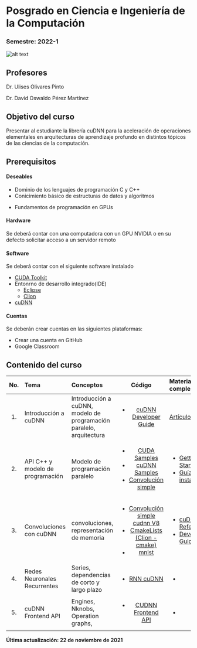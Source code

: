 # Posgrado en Ciencia e Ingeniería de la Computación 

###  Semestre: 2022-1

![alt text](https://github.com/ulises1229/DL_cuDNN_2022-1/raw/36b4a4732d1e8d4a813881c4f9dfde41e6ee11c4/figs/bg.png)


## Profesores
 Dr. Ulises Olivares Pinto
 
 Dr. David Oswaldo Pérez Martínez

## Objetivo del curso
Presentar al estudiante la librería cuDNN para la aceleración de operaciones elementales en arquitecturas de aprendizaje profundo en distintos tópicos de las ciencias de la computación. 


## Prerequisitos
#### Deseables
+ Dominio de los lenguajes de programación C y C++ 
+ Conicimiento básico de estructuras de datos y algoritmos
* Fundamentos de programación en GPUs

#### Hardware
Se deberá contar con una computadora con un GPU NVIDIA o en su defecto solicitar acceso a un servidor remoto


#### Software
Se deberá contar con el siguiente software instalado 

  + [CUDA Toolkit](https://developer.nvidia.com/cuda-toolkit)
  + Entonrno de desarrollo integrado(IDE)
    - [Eclipse](https://developer.nvidia.com/nsight-eclipse-edition)
    - [Clion](https://www.jetbrains.com/es-es/clion/)
  + [cuDNN](https://developer.nvidia.com/cudnn)
    

#### Cuentas
Se deberán crear cuentas en las siguientes plataformas:
  + Crear una cuenta en GitHub
  + Google Classroom
  
## Contenido del curso
| No.        | Tema           | Conceptos |Código  |  Material complementario|
| :-------------: |:-------------| :-------------|:-----:| :-----|
| 1.              |Introducción a cuDNN          | Introducción a cuDNN, modelo de programación paralelo, arquitectura |   <ul> <li>[cuDNN Developer Guide](https://docs.nvidia.com/deeplearning/cudnn/developer-guide/index.html)</li></ul>    |  [Artículo seminal](https://arxiv.org/abs/1410.0759)
| 2.              |API C++ y modelo de programación          | Modelo de programación paralelo |   <ul> <li>[CUDA Samples](/code/cuda_samples_v11.4/Samples)</li><li>[cuDNN Samples](/code/cudnn_samples_v8)</li> <li>[Convolución simple](code/simple_convolution/conv.cu)</li></ul>    |  <ul> <li> [Getting Started](https://docs.nvidia.com/deeplearning/cudnn/index.html)</li> <li>[Guía de instalación](https://docs.nvidia.com/deeplearning/cudnn/install-guide/index.html) </li> </ul>
| 3.              |Convoluciones con cuDNN          | convoluciones, representación de memoria |   <ul> <li>[Convolución simple cudnn V8](code/simple_conv_cudnn_v8/conv.cu)</li> <li>[CmakeLists (Clion - cmake)](code/simple_conv_cudnn_v8/CMakeLists.txt)</li> <li>[mnist](code/cudnn_samples_v8/mnistCUDNN)</li> </ul>    |  <ul> <li>[cuDNN API Reference](https://docs.nvidia.com/deeplearning/cudnn/api/index.html) <li> [Developer Guide](https://docs.nvidia.com/deeplearning/cudnn/developer-guide/index.html)</li></ul>
| 4.              |Redes Neuronales Recurrentes          | Series, dependencias de corto y largo plazo |   <ul> <li>[RNN cuDNN](code/cudnn_samples_v8/RNN/RNN_example.cu) </ul>    |  <ul> <li> </li></ul>
| 5.              |cuDNN Frontend API | Engines, Nknobs, Operation graphs,  |   <ul> <li>[CUDNN Frontend API](https://github.com/NVIDIA/cudnn-frontend) </ul>|<ul> <li> </li></ul>


**Última actualización: 22 de noviembre de 2021**
